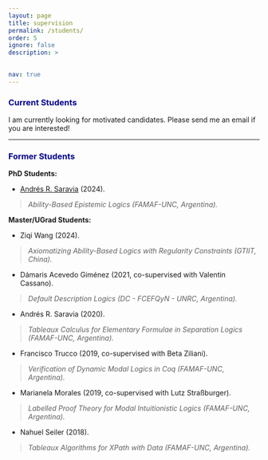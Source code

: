 ```yaml
---
layout: page
title: supervision
permalink: /students/
order: 5
ignore: false
description: >
 

nav: true
---
```


### <span style="color:darkblue">Current Students</span>
I am currently looking for motivated candidates. Please send me an email if you are interested!

***

### <span style="color:darkblue">Former Students</span>
**PhD Students:**

 * [Andrés R. Saravia](https://andresrsaravia.github.io/)  (2024). 
>*Ability-Based Epistemic Logics (FAMAF-UNC, Argentina).*


**Master/UGrad Students:**

* Ziqi Wang (2024). 
>*Axiomatizing Ability-Based Logics with Regularity Constraints (GTIIT, China).*

* Dámaris Acevedo Giménez (2021, co-supervised with Valentin Cassano).
> *Default Description Logics (DC - FCEFQyN - UNRC, Argentina).*

* Andrés R. Saravia (2020). 
>*Tableaux Calculus for Elementary Formulae in Separation Logics (FAMAF-UNC, Argentina).*

* Francisco Trucco (2019, co-supervised with Beta Ziliani).
>*Verification of Dynamic Modal Logics in Coq (FAMAF-UNC, Argentina).*

* Marianela Morales (2019, co-supervised with Lutz Straßburger).
>*Labelled Proof Theory for Modal Intuitionistic Logics (FAMAF-UNC, Argentina).*

* Nahuel Seiler (2018).	
>*Tableaux Algorithms for XPath with Data (FAMAF-UNC, Argentina).*


